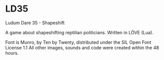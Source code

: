 # LD35
Ludum Dare 35 - Shapeshift

A game about shapeshifting reptilian politicians. Written in LÖVE (Lua).

Font is Munro, by Ten by Twenty, distributed under the SIL Open Font License 1.1
All other images, sounds and code were created within the 48 hours.
